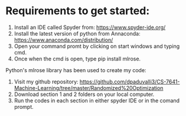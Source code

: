 # Requirements to get started: 
1. Install an IDE called Spyder from: https://www.spyder-ide.org/
2. Install the latest version of python from Annaconda: https://www.anaconda.com/distribution/
3. Open your command promt by clicking on start windows and typing cmd.
4. Once when the cmd is open, type pip install mlrose.  

Python's mlrose library has been used to create my code:
1. Visit my github repository: https://github.com/dpaduvalli3/CS-7641-Machine-Learning/tree/master/Randomized%20Optimization
2. Download section 1 and 2 folders on your local computer. 
3. Run the codes in each section in either spyder IDE or in the comand prompt. 
